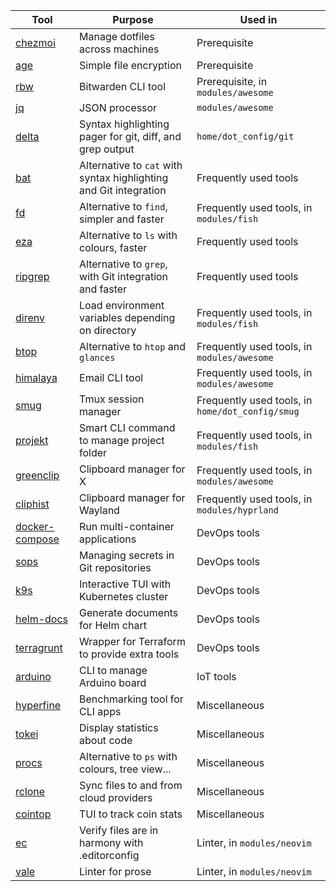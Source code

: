 | Tool                                                               | Purpose                                                           | Used in                                          |
|--------------------------------------------------------------------|-------------------------------------------------------------------|--------------------------------------------------|
| [chezmoi](https://github.com/twpayne/chezmoi)                      | Manage dotfiles across machines                                   | Prerequisite                                     |
| [age](https://github.com/FiloSottile/age)                          | Simple file encryption                                            | Prerequisite                                     |
| [rbw](https://github.com/dynamotn/rbw)                             | Bitwarden CLI tool                                                | Prerequisite, in `modules/awesome`               |
| [jq](https://github.com/stedolan/jq)                               | JSON processor                                                    | `modules/awesome`                                |
| [delta](https://github.com/dandavison/delta)                       | Syntax highlighting pager for git, diff, and grep output          | `home/dot_config/git`                            |
| [bat](https://github.com/sharkdp/bat)                              | Alternative to `cat` with syntax highlighting and Git integration | Frequently used tools                            |
| [fd](https://github.com/sharkdp/fd)                                | Alternative to `find`, simpler and faster                         | Frequently used tools, in `modules/fish`         |
| [eza](https://github.com/eza-community/eza)                        | Alternative to `ls` with colours, faster                          | Frequently used tools                            |
| [ripgrep](https://github.com/BurntSushi/ripgrep)                   | Alternative to `grep`, with Git integration and faster            | Frequently used tools                            |
| [direnv](https://github.com/direnv/direnv)                         | Load environment variables depending on directory                 | Frequently used tools, in `modules/fish`         |
| [btop](https://github.com/aristocratos/btop)                       | Alternative to `htop` and `glances`                               | Frequently used tools, in `modules/awesome`      |
| [himalaya](https://github.com/soywod/himalaya)                     | Email CLI tool                                                    | Frequently used tools, in `modules/awesome`      |
| [smug](https://github.com/ivaaaan/smug)                            | Tmux session manager                                              | Frequently used tools, in `home/dot_config/smug` |
| [projekt](https://github.com/dynamotn/projekt)                     | Smart CLI command to manage project folder                        | Frequently used tools, in `modules/fish`         |
| [greenclip](https://github.com/erebe/greenclip)                    | Clipboard manager for X                                           | Frequently used tools, in `modules/awesome`      |
| [cliphist](https://github.com/sentriz/cliphist)                    | Clipboard manager for Wayland                                     | Frequently used tools, in `modules/hyprland`     |
| [docker-compose](https://github.com/docker/compose)                | Run multi-container applications                                  | DevOps tools                                     |
| [sops](https://github.com/getsops/sops)                            | Managing secrets in Git repositories                              | DevOps tools                                     |
| [k9s](https://github.com/derailed/k9s)                             | Interactive TUI with Kubernetes cluster                           | DevOps tools                                     |
| [helm-docs](https://github.com/norwoodj/helm-docs)                 | Generate documents for Helm chart                                 | DevOps tools                                     |
| [terragrunt](https://github.com/gruntwork-io/terragrunt)           | Wrapper for Terraform to provide extra tools                      | DevOps tools                                     |
| [arduino](https://github.com/arduino/arduino-cli)                  | CLI to manage Arduino board                                       | IoT tools                                        |
| [hyperfine](https://github.com/sharkdp/hyperfine)                  | Benchmarking tool for CLI apps                                    | Miscellaneous                                    |
| [tokei](https://github.com/XAMPPRocky/tokei)                       | Display statistics about code                                     | Miscellaneous                                    |
| [procs](https://github.com/dalance/procs)                          | Alternative to `ps` with colours, tree view...                    | Miscellaneous                                    |
| [rclone](https://github.com/rclone/rclone)                         | Sync files to and from cloud providers                            | Miscellaneous                                    |
| [cointop](https://github.com/arduino/arduino-cli)                  | TUI to track coin stats                                           | Miscellaneous                                    |
| [ec](https://github.com/editorconfig-checker/editorconfig-checker) | Verify files are in harmony with .editorconfig                    | Linter, in `modules/neovim`                      |
| [vale](https://github.com/errata-ai/vale)                          | Linter for prose                                                  | Linter, in `modules/neovim`                      |
